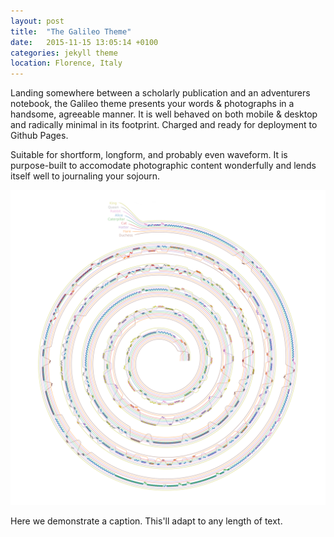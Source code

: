 ```yaml
---
layout: post
title:  "The Galileo Theme"
date:   2015-11-15 13:05:14 +0100
categories: jekyll theme
location: Florence, Italy
---
```


Landing somewhere between a scholarly publication and an adventurers notebook, the Galileo theme presents your words & photographs in a handsome, agreeable manner. It is well behaved on both mobile & desktop and radically minimal in its footprint. Charged and ready for deployment to Github Pages.

Suitable for shortform, longform, and probably even waveform. It is purpose-built to accomodate photographic content wonderfully and lends itself well to journaling your sojourn.

<div class="post-image">
    <img src="/alice_squared.jpg" alt="A full-size image example" alt = "" />
    <p class="post-image-caption">Here we demonstrate a caption. This'll adapt to any length of text.</p>




<!--
<div class="post-image post-image--split">
    <img src="http://placehold.it/365x270/8e8387/ffffff" alt="The first in an example of split-imagery" />
    <img src="http://placehold.it/365x270/8e8387/ffffff" alt="The second in an example of split-imagery" />
</div>
-->


